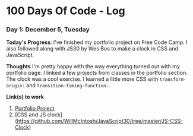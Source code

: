 # 100 Days Of Code - Log

### Day 1: December 5, Tuesday

**Today's Progress**: I've finished my portfolio project on Free Code Camp. I also followed along with JS30 by Wes Bos to make a clock in CSS and JavaScript.

**Thoughts** I'm pretty happy with the way everything turned out with my portfolio page. I linked a few projects from classes in the portfolio section. The clock was a cool exercise. I learned a little more CSS with `transform-origin:` and `transition-timing-function:`.

**Link(s) to work**
1. [Portfolio Project](https://codepen.io/WillMcIntosh/full/XzQRVv/)
2. [CSS and JS clock] (https://github.com/WillMcIntosh/JavaScript30/tree/master/JS-CSS-Clock)
